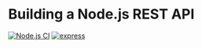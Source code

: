 
# Building a Node.js REST API

[![Node.js CI](https://github.com/hemrajanilavesh/node-rest-mongo-crud/workflows/Node.js%20CI/badge.svg?branch=master&event=push)](https://github.com/hemrajanilavesh/node-rest-mongo-crud/actions?query=branch%3A+master)
[![express](https://badge.fury.io/js/express.svg)](https://badge.fury.io/js/express)
